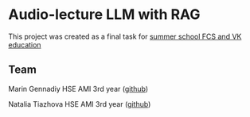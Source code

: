 # Audio-lecture LLM with RAG

This project was created as a final task for [summer school FCS and VK education ](https://cs.hse.ru/summerschool-vk/)

## Team

Marin Gennadiy HSE AMI 3rd year ([github](https://github.com/gennadiymarin))

Natalia Tiazhova  HSE AMI 3rd year ([github](https://github.com/ntyazh))
